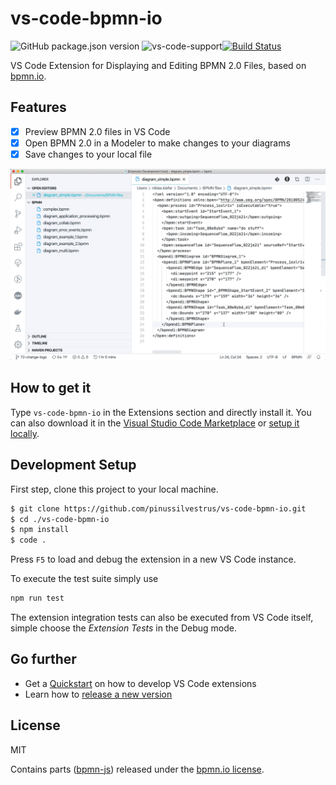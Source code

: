 # vs-code-bpmn-io

![GitHub package.json version](https://img.shields.io/github/package-json/v/pinussilvestrus/vs-code-bpmn-io?style=flat-square) ![vs-code-support](https://img.shields.io/badge/Visual%20Studio%20Code-1.38.0+-blue.svg?style=flat-square)[![Build Status](https://img.shields.io/travis/pinussilvestrus/vs-code-bpmn-io.svg?style=flat-square
)](https://travis-ci.org/pinussilvestrus/vs-code-bpmn-io)

VS Code Extension for Displaying and Editing BPMN 2.0 Files, based on [bpmn.io](https://bpmn.io/).

## Features

* [x] Preview BPMN 2.0 files in VS Code
* [x] Open BPMN 2.0 in a Modeler to make changes to your diagrams
* [x] Save changes to your local file

![alt](./resources/screencast_preview.gif)

## How to get it

Type `vs-code-bpmn-io` in the Extensions section and directly install it. You can also download it in the [Visual Studio Code Marketplace](https://marketplace.visualstudio.com/items?itemName=salaboy.vs-code-bpmn-io) or [setup it locally](#development-setup).


## Development Setup

First step, clone this project to your local machine.

```sh
$ git clone https://github.com/pinussilvestrus/vs-code-bpmn-io.git
$ cd ./vs-code-bpmn-io
$ npm install
$ code .
```

Press `F5` to load and debug the extension in a new VS Code instance.

To execute the test suite simply use

```bash
npm run test
```

The extension integration tests can also be executed from VS Code itself, simple choose the *Extension Tests* in the Debug mode.

## Go further

* Get a [Quickstart](./docs/DEVELOPMENT_QUICKSTART.md) on how to develop VS Code extensions
* Learn how to [release a new version](./docs/RELEASING.md)

## License

MIT

Contains parts ([bpmn-js](https://github.com/bpmn-io/bpmn-js)) released under the [bpmn.io license](http://bpmn.io/license).
